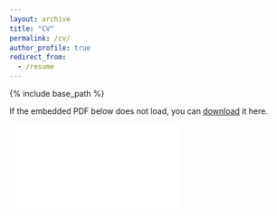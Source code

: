```yaml
---
layout: archive
title: "CV"
permalink: /cv/
author_profile: true
redirect_from:
  - /resume
---
```


{% include base_path %}

If the embedded PDF below does not load, you can [download](https://drive.google.com/file/d/1n80VRpamGlAfkknHtG_Kd5sN7MCKKPRM/view) it here.

![MithunDebCV](/file/MithunDebCV.pdf)
